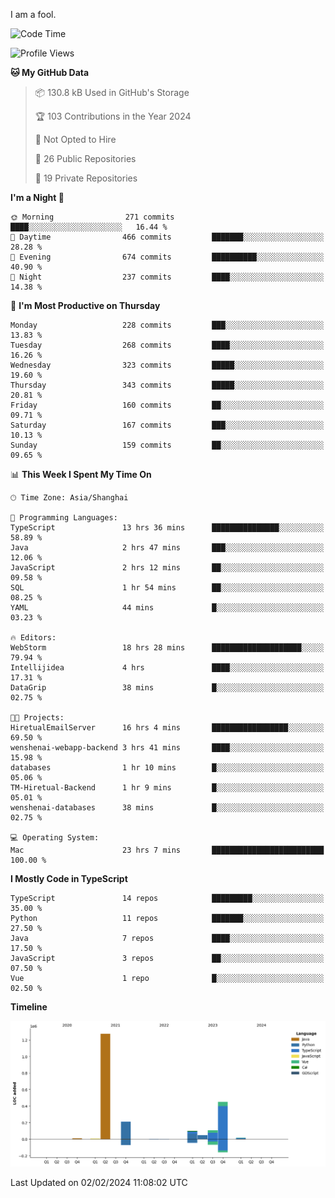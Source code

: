 I am a fool.

<!--START_SECTION:waka-->
![Code Time](http://img.shields.io/badge/Code%20Time-1%2C177%20hrs%2016%20mins-blue)

![Profile Views](http://img.shields.io/badge/Profile%20Views-0-blue)

**🐱 My GitHub Data** 

> 📦 130.8 kB Used in GitHub's Storage 
 > 
> 🏆 103 Contributions in the Year 2024
 > 
> 🚫 Not Opted to Hire
 > 
> 📜 26 Public Repositories 
 > 
> 🔑 19 Private Repositories 
 > 
**I'm a Night 🦉** 

```text
🌞 Morning                271 commits         ████░░░░░░░░░░░░░░░░░░░░░   16.44 % 
🌆 Daytime                466 commits         ███████░░░░░░░░░░░░░░░░░░   28.28 % 
🌃 Evening                674 commits         ██████████░░░░░░░░░░░░░░░   40.90 % 
🌙 Night                  237 commits         ████░░░░░░░░░░░░░░░░░░░░░   14.38 % 
```
📅 **I'm Most Productive on Thursday** 

```text
Monday                   228 commits         ███░░░░░░░░░░░░░░░░░░░░░░   13.83 % 
Tuesday                  268 commits         ████░░░░░░░░░░░░░░░░░░░░░   16.26 % 
Wednesday                323 commits         █████░░░░░░░░░░░░░░░░░░░░   19.60 % 
Thursday                 343 commits         █████░░░░░░░░░░░░░░░░░░░░   20.81 % 
Friday                   160 commits         ██░░░░░░░░░░░░░░░░░░░░░░░   09.71 % 
Saturday                 167 commits         ███░░░░░░░░░░░░░░░░░░░░░░   10.13 % 
Sunday                   159 commits         ██░░░░░░░░░░░░░░░░░░░░░░░   09.65 % 
```


📊 **This Week I Spent My Time On** 

```text
🕑︎ Time Zone: Asia/Shanghai

💬 Programming Languages: 
TypeScript               13 hrs 36 mins      ███████████████░░░░░░░░░░   58.89 % 
Java                     2 hrs 47 mins       ███░░░░░░░░░░░░░░░░░░░░░░   12.06 % 
JavaScript               2 hrs 12 mins       ██░░░░░░░░░░░░░░░░░░░░░░░   09.58 % 
SQL                      1 hr 54 mins        ██░░░░░░░░░░░░░░░░░░░░░░░   08.25 % 
YAML                     44 mins             █░░░░░░░░░░░░░░░░░░░░░░░░   03.23 % 

🔥 Editors: 
WebStorm                 18 hrs 28 mins      ████████████████████░░░░░   79.94 % 
Intellijidea             4 hrs               ████░░░░░░░░░░░░░░░░░░░░░   17.31 % 
DataGrip                 38 mins             █░░░░░░░░░░░░░░░░░░░░░░░░   02.75 % 

🐱‍💻 Projects: 
HiretualEmailServer      16 hrs 4 mins       █████████████████░░░░░░░░   69.50 % 
wenshenai-webapp-backend 3 hrs 41 mins       ████░░░░░░░░░░░░░░░░░░░░░   15.98 % 
databases                1 hr 10 mins        █░░░░░░░░░░░░░░░░░░░░░░░░   05.06 % 
TM-Hiretual-Backend      1 hr 9 mins         █░░░░░░░░░░░░░░░░░░░░░░░░   05.01 % 
wenshenai-databases      38 mins             █░░░░░░░░░░░░░░░░░░░░░░░░   02.75 % 

💻 Operating System: 
Mac                      23 hrs 7 mins       █████████████████████████   100.00 % 
```

**I Mostly Code in TypeScript** 

```text
TypeScript               14 repos            █████████░░░░░░░░░░░░░░░░   35.00 % 
Python                   11 repos            ███████░░░░░░░░░░░░░░░░░░   27.50 % 
Java                     7 repos             ████░░░░░░░░░░░░░░░░░░░░░   17.50 % 
JavaScript               3 repos             ██░░░░░░░░░░░░░░░░░░░░░░░   07.50 % 
Vue                      1 repo              █░░░░░░░░░░░░░░░░░░░░░░░░   02.50 % 
```



**Timeline**

![Lines of Code chart](https://raw.githubusercontent.com/VeejaLiu/VeejaLiu/master/assets/bar_graph.png)


 Last Updated on 02/02/2024 11:08:02 UTC
<!--END_SECTION:waka-->
